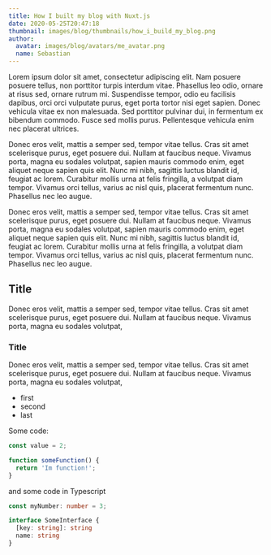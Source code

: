 ```yaml
---
title: How I built my blog with Nuxt.js
date: 2020-05-25T20:47:18
thumbnail: images/blog/thumbnails/how_i_build_my_blog.png
author:
  avatar: images/blog/avatars/me_avatar.png
  name: Sebastian
---
```


Lorem ipsum dolor sit amet, consectetur adipiscing elit. Nam posuere posuere tellus, non porttitor turpis interdum vitae. Phasellus leo odio, ornare at risus sed, ornare rutrum mi. Suspendisse tempor, odio eu facilisis dapibus, orci orci vulputate purus, eget porta tortor nisi eget sapien. Donec vehicula vitae ex non malesuada. Sed porttitor pulvinar dui, in fermentum ex bibendum commodo. Fusce sed mollis purus. Pellentesque vehicula enim nec placerat ultrices.
<!--more-->

Donec eros velit, mattis a semper sed, tempor vitae tellus. Cras sit amet scelerisque purus, eget posuere dui. Nullam at faucibus neque. Vivamus porta, magna eu sodales volutpat, sapien mauris commodo enim, eget aliquet neque sapien quis elit. Nunc mi nibh, sagittis luctus blandit id, feugiat ac lorem. Curabitur mollis urna at felis fringilla, a volutpat diam tempor. Vivamus orci tellus, varius ac nisl quis, placerat fermentum nunc. Phasellus nec leo augue.

Donec eros velit, mattis a semper sed, tempor vitae tellus. Cras sit amet scelerisque purus, eget posuere dui. Nullam at faucibus neque. Vivamus porta, magna eu sodales volutpat, sapien mauris commodo enim, eget aliquet neque sapien quis elit. Nunc mi nibh, sagittis luctus blandit id, feugiat ac lorem. Curabitur mollis urna at felis fringilla, a volutpat diam tempor. Vivamus orci tellus, varius ac nisl quis, placerat fermentum nunc. Phasellus nec leo augue.

## Title

Donec eros velit, mattis a semper sed, tempor vitae tellus. Cras sit amet scelerisque purus, eget posuere dui. Nullam at faucibus neque. Vivamus porta, magna eu sodales volutpat,

### Title

Donec eros velit, mattis a semper sed, tempor vitae tellus. Cras sit amet scelerisque purus, eget posuere dui. Nullam at faucibus neque. Vivamus porta, magna eu sodales volutpat,

- first
- second
- last

Some code:

```javascript
const value = 2;

function someFunction() {
  return 'Im function!';
}
```

and some code in Typescript

```typescript
const myNumber: number = 3;

interface SomeInterface {
  [key: string]: string
  name: string
}
```
